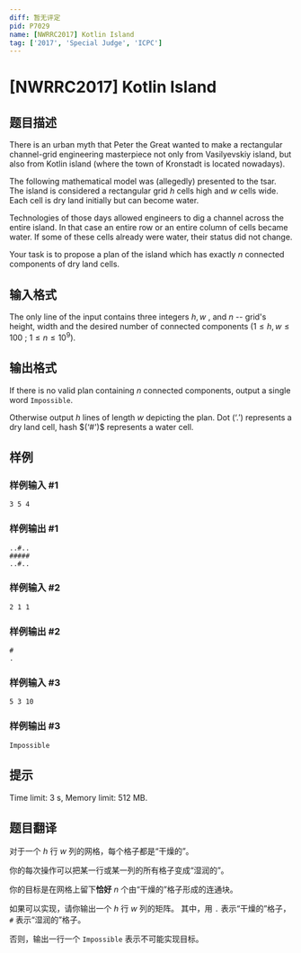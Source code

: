 ```yaml
---
diff: 暂无评定
pid: P7029
name: [NWRRC2017] Kotlin Island
tag: ['2017', 'Special Judge', 'ICPC']
---
```

# [NWRRC2017] Kotlin Island
## 题目描述



There is an urban myth that Peter the Great wanted to make a rectangular channel-grid engineering masterpiece not only from Vasilyevskiy island, but also from Kotlin island (where the town of Kronstadt is located nowadays).

The following mathematical model was (allegedly) presented to the tsar. The island is considered a rectangular grid $h$ cells high and $w$ cells wide. Each cell is dry land initially but can become water.

Technologies of those days allowed engineers to dig a channel across the entire island. In that case an entire row or an entire column of cells became water. If some of these cells already were water, their status did not change.

Your task is to propose a plan of the island which has exactly $n$ connected components of dry land cells.


## 输入格式



The only line of the input contains three integers $h , w$ , and $n$ -- grid's height, width and the desired number of connected components $(1 \le h , w \le 100$ ; $1 \le n \le 10^{9}).$


## 输出格式



If there is no valid plan containing $n$ connected components, output a single word `Impossible`.

Otherwise output $h$ lines of length $w$ depicting the plan. Dot $(‘. ')$ represents a dry land cell, hash $(‘#')$ represents a water cell.


## 样例

### 样例输入 #1
```
3 5 4

```
### 样例输出 #1
```
..#..
#####
..#..

```
### 样例输入 #2
```
2 1 1

```
### 样例输出 #2
```
#
.

```
### 样例输入 #3
```
5 3 10

```
### 样例输出 #3
```
Impossible

```
## 提示

Time limit: 3 s, Memory limit: 512 MB. 


## 题目翻译

对于一个 $h$ 行 $w$ 列的网格，每个格子都是“干燥的”。

你的每次操作可以把某一行或某一列的所有格子变成“湿润的”。

你的目标是在网格上留下**恰好** $n$ 个由“干燥的”格子形成的连通块。

如果可以实现，请你输出一个 $h$ 行 $w$ 列的矩阵。
其中，用 `.` 表示“干燥的”格子， `#` 表示“湿润的”格子。

否则，输出一行一个 `Impossible` 表示不可能实现目标。
